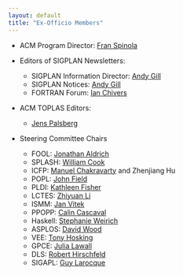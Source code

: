 ```yaml
---
layout: default
title: "Ex-Officio Members"
---
```

-   ACM Program Director:
    [Fran Spinola](mailto:spinola@hq.acm.org)
-   Editors of SIGPLAN Newsletters:
    -   SIGPLAN Information Director:
        [Andy Gill](mailto:infodir_sigplan@acm.org?subject=SIGPLAN%20Web%20Pages)
    -   SIGPLAN Notices:
        [Andy Gill](http://www.ittc.ku.edu/csdl/fpg/Users/AndyGill)
    -   FORTRAN Forum:
        [Ian Chivers](mailto:ian.chivers@chiversandbryan.co.uk)

-   ACM TOPLAS Editors:
    -   [Jens Palsberg](http://www.cs.ucla.edu/~palsberg/)

-   Steering Committee Chairs
    - FOOL:   [Jonathan Aldrich](http://www.cs.cmu.edu/~aldrich)
    - SPLASH: [William Cook](mailto:wcook@cs.utexas.edu)
    - ICFP:   [Manuel Chakravarty](mailto:chak@cse.unsw.edu.au) and Zhenjiang Hu
    - POPL:   [John Field](mailto:jfield@google.com)
    - PLDI:   [Kathleen Fisher](http://www.cs.tufts.edu/~kfisher)
    - LCTES:  [Zhiyuan Li](mailto:li@cs.purdue.edu)
    - ISMM:   [Jan Vitek](mailto:jv@cs.purdue.edu)
    - PPOPP:  [Calin Cascaval](mailto:cascaval@acm.org)
    - Haskell: [Stephanie Weirich](mailto:sweirich@cis.upenn.edu)
    - ASPLOS:  [David Wood](mailto:david@cs.wisc.edu)
    - VEE:     [Tony Hosking](mailto:hosking@cs.purdue.edu)
    - GPCE:   [Julia Lawall](mailto:julia@diku.dk)
    - DLS:    [Robert Hirschfeld](mailto:robert.hirschfeld@hpi.uni-potsdam.de)
    - SIGAPL: [Guy Larocque](mailto:Guy.LaRocque@RNCan-NRCan.gc.ca)
